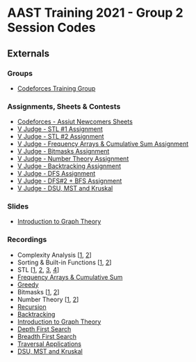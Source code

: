 # AAST Training 2021 - Group 2 Session Codes

## Externals

### Groups

- [Codeforces Training Group](https://codeforces.com/group/NyeqaAF1Zx/blog)
### Assignments, Sheets & Contests

- [Codeforces - Assiut Newcomers Sheets](https://codeforces.com/group/MWSDmqGsZm/contests)
- [V Judge - STL #1 Assignment](https://vjudge.net/contest/426577)
- [V Judge - STL #2 Assignment](https://vjudge.net/contest/428262)
- [V Judge - Frequency Arrays & Cumulative Sum Assignment](https://vjudge.net/contest/429236)
- [V Judge - Bitmasks Assignment](https://vjudge.net/contest/439955)
- [V Judge - Number Theory Assignment](https://vjudge.net/contest/441250)
- [V Judge - Backtracking Assignment](https://vjudge.net/contest/442432)
- [V Judge - DFS Assignment](https://vjudge.net/contest/446288)
- [V Judge - DFS#2 + BFS Assignment](https://vjudge.net/contest/447938)
- [V Judge - DSU, MST and Kruskal](https://vjudge.net/contest/449813)

### Slides

- [Introduction to Graph Theory](https://slides.com/muhammadmagdi/graph-intro)

### Recordings

- Complexity Analysis [[1](https://zoom.us/rec/share/NyycE2QPLhDgDnM99U_HW7OglfkusRXpqTC1BRy7fYV5uy9B9fBoLWgvpfSf_FHk.1shAZ4IhsF8v1EHO), [2](https://zoom.us/rec/share/5GWplVp8Ce44qs_Ynpp2mqUEn1hRwG38PceFxhdELENkfNw-qWvkd5VK9cjQzIMq.IMq4LmCHqwJramlz)]
- Sorting & Built-in Functions [[1](https://youtu.be/ANlDiMeyxSE), [2](https://youtu.be/MxpuXqNypBE)]
- STL [[1](https://youtu.be/Uh2hnrjO26o), [2](https://zoom.us/rec/share/Su9JE8dlvk01meVMf10oD39o8z0ycD9ExS2aIN_zLa5jNqBFkVE0udkp_2b7gOVk.ey2al2LsqymFTx-l), [3](https://zoom.us/rec/share/We9pzeQB67Wnh2bqH3rCZKCPA17gM9eOiHkOONDSvIMdoubnR-VUl1yCqAdUU1iY.lKrkEN8-HmwDkQD_), [4](https://zoom.us/rec/share/uCVl0aNdVcsjTU-v29vj7H-AstlgCUK8wSAhCkLebOqqN3hCpLb5K0lq51hdLBiF.w_ooh_3sqcojOoaM)]
- [Frequency Arrays & Cumulative Sum](https://zoom.us/rec/share/6Zs1xd46YZ7asxkbgjbZEE-aOCQSVnsCIJ4N3fT4uiEIozlhdifRQdfyabmHS6g.gkOYcDIREbo5s4Md)
- [Greedy](https://zoom.us/rec/share/1IoZUzXTLr5jzKREFOrC-mJkI5kiDX2J-OxPKS_g5_REJKBWLJsJ0oiVLUUc7JDC.RWTtKdoNK7iufrie)
- Bitmasks [[1](https://zoom.us/rec/share/8CrjN7bM3apIlV0RxcAaLjeeCe6h0z1B-qrNfo7pDOVcEyrLyst5-G1BfV3_bvAD.bYWGlJEh0OTr0kfg), [2](https://zoom.us/rec/share/o_LNfh_x-QfS7do2caFOexToEWm589p5fynU-JsX4XOeFCsshDnKMLqDZBHO3NUA.XKfjuZf11mZS-wi6)]
- Number Theory [[1](https://zoom.us/rec/share/Qrn12yTx1uI1vG9mBBna-DujUVqV3vi0r5amHQ41Bq1lnd5sDMDSusMEbLpPTUAQ.-sC8tjYTXNnL9XFq), [2](https://zoom.us/rec/share/qfWsURYzpQWtm2ecB5FIJw2DivMI7OSYlhn7Ztw7rW9TwSudhhdSrN9e-U3zSD6r.Ld-jzw1utQ3L7faZ)]
- [Recursion](https://zoom.us/rec/share/G2WL4tH2PhHUimz5d_S_PWmvzT5P2uo5LFP98C1r5DgnPyRgOFG1MiaAKiPZFxTQ.Bbh0usdRDvNl9RYP)
- [Backtracking](https://zoom.us/rec/share/tGCnTOlfW5BZRWS8l4nS40Y6Z1UT2UwvqIHQH5yBjKwfXzoJWzKEhnjwiUhFmerD.Nl9lttQZOzHdS4XA)
- [Introduction to Graph Theory](https://zoom.us/rec/share/XoU1TWUGDt7JdY4uPtgQvEv4_WuNE2X3XWO3lmYDDSOTGhKW5FpYVKtkSnjCSWoP.SvEfiM8iddQ8emkP)
- [Depth First Search](https://zoom.us/rec/share/77lmqyRpzEPofBK0fWI_7rNMnNu9JU1wmEEO1VjjDnkQzqPm5hgkG_NYTyQje5WC.OqVbU-SirFFkFaCf)
- [Breadth First Search](https://zoom.us/rec/share/x1VohsnUD5muVKMvohjm_pYfDuQ1h5c4CaIrZuKdGpIZyUMx-R1k3P4GE7skiknH.9-SgO7KZSvK5s9hm)
- [Traversal Applications](https://zoom.us/rec/share/rXWtC6ufnYUOdbk5i6SPPNWqxKyGHFx7nTMAMcoyPKUDjSKD69Ifk1WBSwAr-Og.HaM78CY_8K8qWj5Z)
- [DSU, MST and Kruskal](https://zoom.us/rec/share/20AOBsl-b8TQ8OD_CfkATOgugZzQ968KsfHn5WOsZgHBFG7G2tY4moiS6HKBhh8Y.YgkCG9kb2iphesN1)
